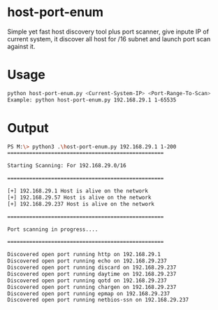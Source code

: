 # host-port-enum

Simple yet fast host discovery tool plus port scanner, give inpute IP of current system, it discover all host for /16 subnet and launch port scan against it.

# Usage
```sh
python host-port-enum.py <Current-System-IP> <Port-Range-To-Scan>
Example: python host-port-enum.py 192.168.29.1 1-65535
```

# Output
```sh
PS M:\> python3 .\host-port-enum.py 192.168.29.1 1-200
==================================================

Starting Scanning: For 192.168.29.0/16

==================================================

[+] 192.168.29.1 Host is alive on the network
[+] 192.168.29.57 Host is alive on the network
[+] 192.168.29.237 Host is alive on the network

==================================================

Port scanning in progress....

==================================================

Discovered open port running http on 192.168.29.1
Discovered open port running echo on 192.168.29.237
Discovered open port running discard on 192.168.29.237
Discovered open port running daytime on 192.168.29.237
Discovered open port running qotd on 192.168.29.237
Discovered open port running chargen on 192.168.29.237
Discovered open port running epmap on 192.168.29.237
Discovered open port running netbios-ssn on 192.168.29.237
```
